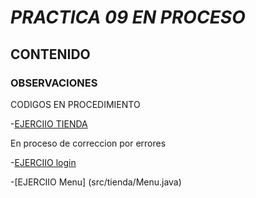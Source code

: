 # *PRACTICA 09 EN PROCESO*

## CONTENIDO

### OBSERVACIONES 
CODIGOS EN PROCEDIMIENTO

-[EJERCIIO TIENDA](src/tienda/Detalle.java)

En proceso de correccion por errores 


-[EJERCIIO login](src/tienda/Login.java)



-[EJERCIIO Menu] (src/tienda/Menu.java)

